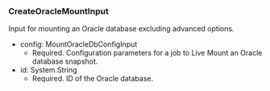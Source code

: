 ### CreateOracleMountInput
Input for mounting an Oracle database excluding advanced options.

- config: MountOracleDbConfigInput
  - Required. Configuration parameters for a job to Live Mount an Oracle database snapshot.
- id: System.String
  - Required. ID of the Oracle database.
